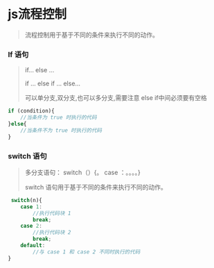# js流程控制

> 流程控制用于基于不同的条件来执行不同的动作。

### If 语句

> if... else ...
>
> if ... else if ... else...
>
> 可以单分支,双分支,也可以多分支,需要注意 else if中间必须要有空格

```js
if (condition){
    //当条件为 true 时执行的代码
}else{
    //当条件不为 true 时执行的代码
}
```

### switch 语句

> 多分支语句： switch（）{。 case ：。。。。}
>
> switch 语句用于基于不同的条件来执行不同的动作。

```js
 switch(n){
    case 1:
        //执行代码块 1
        break;
    case 2:
        //执行代码块 2
        break;
    default:
        //与 case 1 和 case 2 不同时执行的代码
}
```



